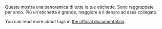 Questo mostra una panoramica di tutte le tue etichette. Sono raggruppate per anno. Più un'etichetta è grande, maggiore è il denaro ad essa collegato.

You can read more about tags in [the official documentation](https://docs.firefly-iii.org/concepts/tags).